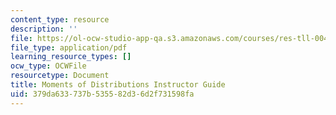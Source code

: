```yaml
---
content_type: resource
description: ''
file: https://ol-ocw-studio-app-qa.s3.amazonaws.com/courses/res-tll-004-stem-concept-videos-fall-2013/379da633737b535582d36d2f731598fa_MITRES_TLL-004F13_Momnt_IG.pdf
file_type: application/pdf
learning_resource_types: []
ocw_type: OCWFile
resourcetype: Document
title: Moments of Distributions Instructor Guide
uid: 379da633-737b-5355-82d3-6d2f731598fa
---
```

